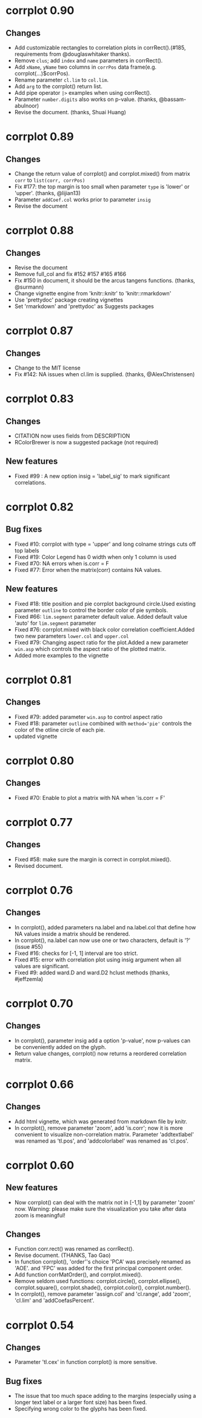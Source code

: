 # corrplot 0.90

## Changes

  *  Add customizable rectangles to correlation plots in corrRect().(#185, requirements from @douglaswhitaker thanks).
  *  Remove `clus`; add `index` and `name` parameters in corrRect().
  *  Add `xName`, `yName` two columns in `corrPos` data frame(e.g. corrplot(...)$corrPos).
  *  Rename parameter `cl.lim` to `col.lim`.
  *  Add `arg` to the corrplot() return list.
  *  Add pipe operator `|>` examples when using corrRect().
  *  Parameter `number.digits` also works on p-value. (thanks, @bassam-abulnoor)
  *  Revise the document. (thanks, Shuai Huang)


# corrplot 0.89

## Changes
  *  Change the return value of corrplot() and corrplot.mixed() from matrix `corr` to `list(corr, corrPos)`
  *  Fix #177: the top margin is too small when parameter `type` is 'lower' or 'upper'. (thanks, @lijian13)
  *  Parameter `addCoef.col` works prior to parameter `insig`
  *  Revise the document



# corrplot 0.88

## Changes
  *  Revise the document
  *  Remove full_col and fix #152 #157 #165 #166
  *  Fix #150 in document, it should be the arcus tangens functions. (thanks, @surmann)
  *  Change vignette engine from 'knitr::knitr' to 'knitr::rmarkdown'
  *  Use 'prettydoc' package creating vignettes
  *  Set 'rmarkdown' and 'prettydoc' as Suggests packages


# corrplot  0.87

## Changes
  *  Change to the MIT license
  *  Fix #142: NA issues when cl.lim is supplied. (thanks, @AlexChristensen)


# corrplot 0.83

## Changes
  *  CITATION now uses fields from DESCRIPTION
  *  RColorBrewer is now a suggested package (not required)

## New features
  *  Fixed #99 : A new option insig = 'label_sig' to mark significant correlations.

# corrplot 0.82

## Bug fixes
  *  Fixed #10: corrplot with type = 'upper' and long colname strings cuts off top labels
  *  Fixed #19: Color Legend has 0 width when only 1 column is used
  *  Fixed #70: NA errors when is.corr = F
  *  Fixed #77: Error when the matrix(corr) contains NA values.

## New features
  *  Fixed #18: title position and pie corrplot background circle.Used existing parameter `outline` to control the border color of pie symbols.
  *  Fixed #66: `lim.segment` parameter default value. Added default value 'auto' for `lim.segment` parameter
  *  Fixed #76: corrplot.mixed with black color correlation coefficient.Added two new parameters `lower.col` and `upper.col`
  *  Fixed #79: Changing aspect ratio for the plot.Added a new parameter `win.asp` which controls the aspect ratio of the plotted matrix.
  *  Added more examples to the vignette

# corrplot 0.81

## Changes
  *  Fixed #79: added parameter `win.asp` to control aspect ratio
  *  Fixed #18: parameter `outline` combined with `method='pie'` controls
    the color of the otline circle of each pie.
  *  updated vignette

# corrplot 0.80

## Changes
  *  Fixed #70: Enable to plot a matrix with NA when 'is.corr = F'

# corrplot 0.77

## Changes
  *  Fixed #58: make sure the margin is correct in corrplot.mixed().
  *  Revised document.

# corrplot 0.76

## Changes
  *  In corrplot(), added parameters na.label and na.label.col that define how NA values inside a matrix should be rendered.
  *  In corrplot(), na.label can now use one or two characters, default is '?' (issue #55)
  *  Fixed #16: checks for [-1, 1] interval are too strict.
  *  Fixed #15: error with correlation plot using insig argument when all values are significant.
  *  Fixed #9: added ward.D and ward.D2 hclust methods (thanks, #jeffzemla)

# corrplot 0.70

## Changes
  *  In corrplot(), parameter insig add a  option 'p-value', now p-values can be conveniently added on the glyph.
  *  Return value changes, corrplot() now returns a reordered correlation matrix.

# corrplot 0.66

## Changes
  *  Add html vignette, which was generated from markdown file by knitr.
  *  In corrplot(), remove parameter 'zoom', add 'is.corr'; now it is more convenient to
     visualize  non-correlation matrix. Parameter 'addtextlabel' was renamed as 'tl.pos',
     and 'addcolorlabel' was renamed as 'cl.pos'.

# corrplot 0.60

## New features
  *  Now corrplot() can deal with the matrix not in [-1,1] by parameter 'zoom' now.
     Warning: please make sure the visualization you take after data zoom is meaningful!

## Changes
  *  Function corr.rect() was renamed as corrRect().
  *  Revise document. (THANKS, Tao Gao)
  *  In function corrplot(), 'order''s choice 'PCA' was precisely renamed as 'AOE'.
	 and 'FPC' was added for the first principal component order.
  *  Add function corrMatOrder(), and corrplot.mixed().
  *  Remove seldom used functions: corrplot.circle(), corrplot.ellipse(),
     corrplot.square(), corrplot.shade(), corrplot.color(), corrplot.number().
  *  In corrplot(), remove parameter 'assign.col' and 'cl.range',
     add 'zoom', 'cl.lim' and 'addCoefasPercent'.

# corrplot 0.54

## Changes
  *  Parameter 'tl.cex' in function corrplot() is more sensitive.

## Bug fixes
  *  The issue that too much space adding to the margins (especially using a longer text label
     or a larger font size) has been fixed.
  *  Specifying wrong color to the glyphs has been fixed.
